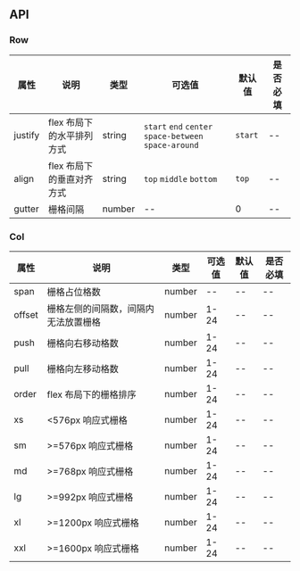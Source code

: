 ## API

### Row


| 属性      | 说明    | 类型      | 可选值       | 默认值   | 是否必填 |
|---------- |-------- |---------- |-------------  |-------- | ---- |
| justify | flex 布局下的水平排列方式 | string | `start` `end` `center` `space-between` `space-around` | `start` | -- |
| align | flex 布局下的垂直对齐方式 | string | `top` `middle` `bottom` | `top` | -- |
| gutter | 栅格间隔 | number | -- | 0 | -- |


### Col
| 属性      | 说明    | 类型      | 可选值       | 默认值   | 是否必填 |
|---------- |-------- |---------- |-------------  |-------- | ---- |
| span | 栅格占位格数 | number | -- | -- | -- |
| offset | 栅格左侧的间隔数，间隔内无法放置栅格 | number | 1-24 | -- | -- |
| push | 栅格向右移动格数 | number | 1-24 | -- | -- |
| pull | 栅格向左移动格数 | number | 1-24 | -- | -- |
| order | flex 布局下的栅格排序 | number | 1-24 | -- | -- |
| xs | <576px 响应式栅格 | number | 1-24 | -- | -- |
| sm | >=576px 响应式栅格 | number | 1-24 | -- | -- |
| md | >=768px 响应式栅格 | number | 1-24 | -- | -- |
| lg | >=992px 响应式栅格 | number | 1-24 | -- | -- |
| xl | >=1200px 响应式栅格 | number | 1-24 | -- | -- |
| xxl | >=1600px 响应式栅格 | number | 1-24 | -- | -- |